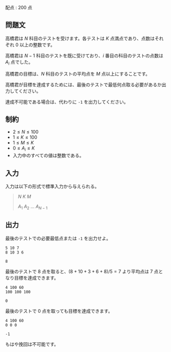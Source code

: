 配点 : $200$ 点

## 問題文

高橋君は $N$ 科目のテストを受けます。各テストは $K$ 点満点であり、点数はそれぞれ $0$ 以上の整数です。

高橋君は $N-1$ 科目のテストを既に受けており、$i$ 番目の科目のテストの点数は $A_i$ 点でした。

高橋君の目標は、$N$ 科目のテストの平均点を $M$ 点以上にすることです。

高橋君が目標を達成するためには、最後のテストで最低何点取る必要があるか出力してください。

達成不可能である場合は、代わりに `-1` を出力してください。

## 制約

- $2 \leq N \leq 100$
- $1 \leq K \leq 100$
- $1 \leq M \leq K$
- $0 \leq A_i \leq K$
- 入力中のすべての値は整数である。

## 入力

入力は以下の形式で標準入力から与えられる。

> $N$ $K$ $M$
> 
> $A_1$ $A_2$ $...$ $A_{N-1}$

## 出力

最後のテストでの必要最低点または `-1` を出力せよ。

```input1
5 10 7
8 10 3 6
```

```output1
8
```

最後のテストで $8$ 点を取ると、$(8+10+3+6+8)/5 = 7$ より平均点は $7$ 点となり目標を達成できます。

```input2
4 100 60
100 100 100
```

```output2
0
```

最後のテストで $0$ 点を取っても目標を達成できます。

```input3
4 100 60
0 0 0
```

```output3
-1
```

もはや挽回は不可能です。